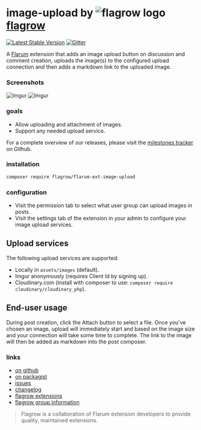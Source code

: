 # image-upload by ![flagrow logo](https://avatars0.githubusercontent.com/u/16413865?v=3&s=15) [flagrow](https://discuss.flarum.org/d/1832-flagrow-extension-developer-group)

[![Latest Stable Version](https://poser.pugx.org/flagrow/flarum-ext-image-upload/v/stable)](https://packagist.org/packages/flagrow/flarum-ext-image-upload) [![Gitter](https://badges.gitter.im/flagrow/flarum-ext-image-upload.svg)](https://gitter.im/flagrow/chat)

A [Flarum](http://flarum.org) extension that adds an image upload button on discussion and comment creation, uploads the image(s) to the configured upload connection and then adds a markdown link to the uploaded image.

### Screenshots

![Imgur](http://i.imgur.com/YOdQaJO.png) ![Imgur](http://i.imgur.com/NN5GE7s.png)

### goals

- Allow uploading and attachment of images.
- Support any needed upload service.

For a complete overview of our releases, please visit the [milestones tracker](https://github.com/flagrow/flarum-ext-image-upload/milestones) on Github.

### installation

```bash
composer require flagrow/flarum-ext-image-upload
```

### configuration

- Visit the permission tab to select what user group can upload images in posts.
- Visit the settings tab of the extension in your admin to configure your image upload services.


## Upload services

The following upload services are supported:

- Locally in `assets/images` (default).
- Imgur anonymously (requires Client Id by signing up).
- Cloudinary.com (install with composer to use: `composer require cloudinary/cloudinary_php`).

## End-user usage

During post creation, click the Attach button to select a file. 
Once you've chosen an image, upload will immediately start and based on the image size and your connection will take some time to complete. 
The link to the image will then be added as markdown into the post composer.

### links

- [on github](https://github.com/flagrow/flarum-ext-image-upload)
- [on packagist](http://packagist.com/packages/flagrow/flarum-ext-image-upload)
- [issues](https://github.com/flagrow/flarum-ext-image-upload/issues)
- [changelog](https://github.com/flagrow/flarum-ext-image-upload/changelog.md)
- [flagrow extensions](https://github.com/flagrow?utf8=%E2%9C%93&query=flarum-ext-)
- [flagrow group information](http://flagrow.github.io/)

> Flagrow is a collaboration of Flarum extension developers to provide quality, maintained extensions.
